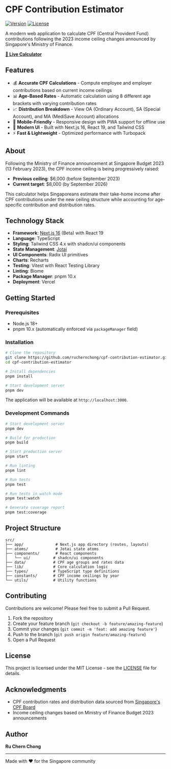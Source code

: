 # CPF Contribution Estimator

[![Version](https://img.shields.io/github/package-json/v/ruchernchong/cpf-contribution-estimator)](https://github.com/ruchernchong/cpf-contribution-estimator)
[![License](https://img.shields.io/github/license/ruchernchong/cpf-contribution-estimator)](LICENSE)

A modern web application to calculate CPF (Central Provident Fund) contributions following the 2023 income ceiling changes announced by Singapore's Ministry of Finance.

**[🚀 Live Calculator](https://cpf-contribution-estimator.vercel.app)**

## Features

- 💰 **Accurate CPF Calculations** - Compute employee and employer contributions based on current income ceilings
- 📊 **Age-Based Rates** - Automatic calculation using 8 different age brackets with varying contribution rates
- 📈 **Distribution Breakdown** - View OA (Ordinary Account), SA (Special Account), and MA (MediSave Account) allocations
- 📱 **Mobile-Friendly** - Responsive design with PWA support for offline use
- 🎨 **Modern UI** - Built with Next.js 16, React 19, and Tailwind CSS
- ⚡ **Fast & Lightweight** - Optimized performance with Turbopack

## About

Following the Ministry of Finance announcement at Singapore Budget 2023 (13 February 2023), the CPF income ceiling is being progressively raised:
- **Previous ceiling**: $6,000 (before September 2023)
- **Current target**: $8,000 (by September 2026)

This calculator helps Singaporeans estimate their take-home income after CPF contributions under the new ceiling structure while accounting for age-specific contribution and distribution rates.

## Technology Stack

- **Framework**: [Next.js 16](https://nextjs.org/) (Beta) with React 19
- **Language**: TypeScript
- **Styling**: Tailwind CSS 4.x with shadcn/ui components
- **State Management**: [Jotai](https://jotai.org/)
- **UI Components**: Radix UI primitives
- **Charts**: Recharts
- **Testing**: Vitest with React Testing Library
- **Linting**: Biome
- **Package Manager**: pnpm 10.x
- **Deployment**: Vercel

## Getting Started

### Prerequisites

- Node.js 18+
- pnpm 10.x (automatically enforced via `packageManager` field)

### Installation

```bash
# Clone the repository
git clone https://github.com/ruchernchong/cpf-contribution-estimator.git
cd cpf-contribution-estimator

# Install dependencies
pnpm install

# Start development server
pnpm dev
```

The application will be available at `http://localhost:3000`.

### Development Commands

```bash
# Start development server
pnpm dev

# Build for production
pnpm build

# Start production server
pnpm start

# Run linting
pnpm lint

# Run tests
pnpm test

# Run tests in watch mode
pnpm test:watch

# Generate coverage report
pnpm test:coverage
```

## Project Structure

```
src/
├── app/              # Next.js app directory (routes, layouts)
├── atoms/            # Jotai state atoms
├── components/       # React components
│   └── ui/          # shadcn/ui components
├── data/            # CPF age groups and rates data
├── lib/             # Core calculation logic
├── types/           # TypeScript type definitions
├── constants/       # CPF income ceilings by year
└── utils/           # Utility functions
```

## Contributing

Contributions are welcome! Please feel free to submit a Pull Request.

1. Fork the repository
2. Create your feature branch (`git checkout -b feature/amazing-feature`)
3. Commit your changes (`git commit -m 'feat: add amazing feature'`)
4. Push to the branch (`git push origin feature/amazing-feature`)
5. Open a Pull Request

## License

This project is licensed under the MIT License - see the [LICENSE](LICENSE) file for details.

## Acknowledgments

- CPF contribution rates and distribution data sourced from [Singapore's CPF Board](https://www.cpf.gov.sg/)
- Income ceiling changes based on Ministry of Finance Budget 2023 announcements

## Author

**Ru Chern Chong**

---

Made with ❤️ for the Singapore community
